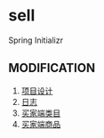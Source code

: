# sell
Spring Initializr

MODIFICATION
------------
1. [项目设计](./PART_1.md)
2. [日志](./PART_2.md)
3. [买家端类目](./PART_3.md)
4. [买家端商品](./PART_4.md)